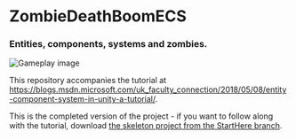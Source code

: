 # ZombieDeathBoomECS
### Entities, components, systems and zombies.

![Gameplay image](https://msdnshared.blob.core.windows.net/media/2018/05/clip_image002_thumb6.jpg)

This repository accompanies the tutorial at <https://blogs.msdn.microsoft.com/uk_faculty_connection/2018/05/08/entity-component-system-in-unity-a-tutorial/>.

This is the completed version of the project - if you want to follow along with the tutorial, download [the skeleton project from the StartHere branch](https://github.com/colonelsalt/ZombieDeathBoomECS/tree/StartHere).
